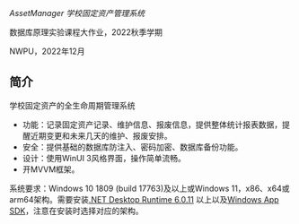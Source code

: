 ﻿﻿*AssetManager 学校固定资产管理系统*

数据库原理实验课程大作业，2022秋季学期

NWPU，2022年12月

## 简介

学校固定资产的全生命周期管理系统

* 功能：记录固定资产记录、维护信息、报废信息，提供整体统计报表数据，提醒近期变更和未来几天的维护、报废安排。
* 安全：提供基础的数据库防注入、密码加密、数据库备份功能。
* 设计：使用WinUI 3风格界面，操作简单流畅。
* 开MVVM框架。

系统要求：Windows 10 1809 (build 17763)及以上或Windows 11，x86、x64或arm64架构。需要安装[.NET Desktop Runtime 6.0.11](https://dotnet.microsoft.com/en-us/download/dotnet/6.0) 以上以及[Windows App SDK](https://learn.microsoft.com/en-us/windows/apps/windows-app-sdk/downloads)，注意在安装时选择对应的架构。
